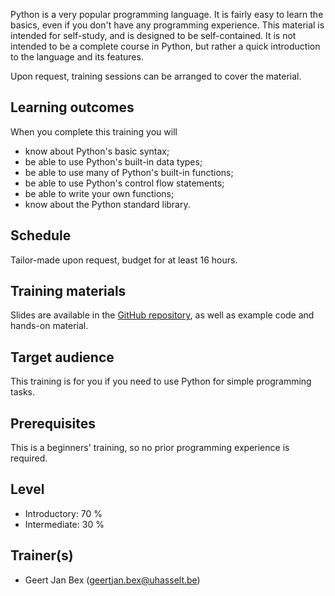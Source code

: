 Python is a very popular programming language.  It is fairly easy to learn the
basics, even if you don't have any programming experience. This material is
intended for self-study, and is designed to be self-contained.  It is not
intended to be a complete course in Python, but rather a quick introduction to
the language and its features.

Upon request, training sessions can be arranged to cover the material.


## Learning outcomes

When you complete this training you will

  * know about Python's basic syntax;
  * be able to use Python's built-in data types;
  * be able to use many of Python's built-in functions;
  * be able to use Python's control flow statements;
  * be able to write your own functions;
  * know about the Python standard library.


## Schedule

Tailor-made upon request, budget for at least 16 hours.


## Training materials

Slides are available in the
 [GitHub repository](https://github.com/gjbex/Python-for-beginners),
as well as example code and hands-on material.


## Target audience

This training is for you if you need to use Python for simple programming tasks.


## Prerequisites

This is a beginners' training, so no prior programming experience is required.


## Level

* Introductory: 70 %
* Intermediate: 30 %


## Trainer(s)

  * Geert Jan Bex ([geertjan.bex@uhasselt.be](mailto:geertjan.bex@uhasselt.be))
